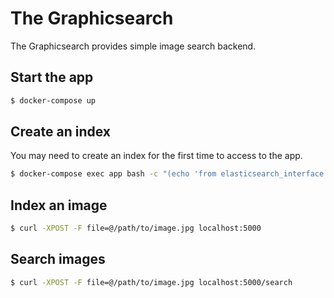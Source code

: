 # The Graphicsearch

The Graphicsearch provides simple image search backend.

## Start the app

```bash
$ docker-compose up
```

## Create an index

You may need to create an index for the first time to access to the app.

```bash
$ docker-compose exec app bash -c "(echo 'from elasticsearch_interface import ElasticsearchInterface'; echo \"ElasticsearchInterface('image_net_b0').create_index()\") | python"
```

## Index an image

```bash
$ curl -XPOST -F file=@/path/to/image.jpg localhost:5000
```

## Search images

```bash
$ curl -XPOST -F file=@/path/to/image.jpg localhost:5000/search
```
